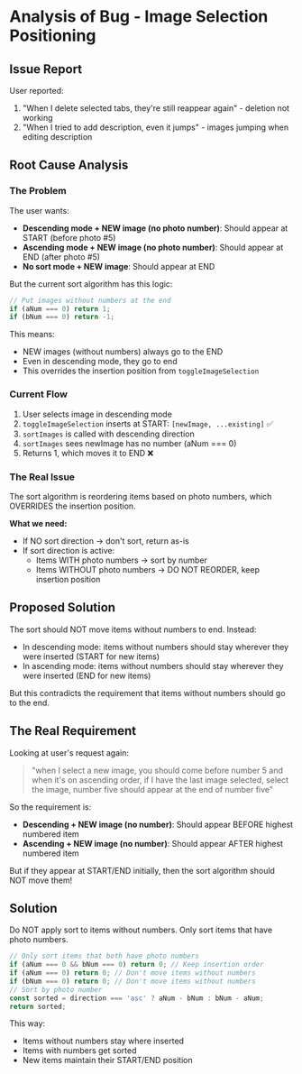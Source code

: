 # Analysis of Bug - Image Selection Positioning

## Issue Report
User reported:
1. "When I delete selected tabs, they're still reappear again" - deletion not working
2. "When I tried to add description, even it jumps" - images jumping when editing description

## Root Cause Analysis

### The Problem

The user wants:
- **Descending mode + NEW image (no photo number)**: Should appear at START (before photo #5)
- **Ascending mode + NEW image (no photo number)**: Should appear at END (after photo #5)
- **No sort mode + NEW image**: Should appear at END

But the current sort algorithm has this logic:
```typescript
// Put images without numbers at the end
if (aNum === 0) return 1;
if (bNum === 0) return -1;
```

This means:
- NEW images (without numbers) always go to the END
- Even in descending mode, they go to end
- This overrides the insertion position from `toggleImageSelection`

### Current Flow

1. User selects image in descending mode
2. `toggleImageSelection` inserts at START: `[newImage, ...existing]` ✅
3. `sortImages` is called with descending direction
4. `sortImages` sees newImage has no number (aNum === 0)
5. Returns 1, which moves it to END ❌

### The Real Issue

The sort algorithm is reordering items based on photo numbers, which OVERRIDES the insertion position.

**What we need:**
- If NO sort direction → don't sort, return as-is
- If sort direction is active:
  - Items WITH photo numbers → sort by number
  - Items WITHOUT photo numbers → DO NOT REORDER, keep insertion position

## Proposed Solution

The sort should NOT move items without numbers to end. Instead:
- In descending mode: items without numbers should stay wherever they were inserted (START for new items)
- In ascending mode: items without numbers should stay wherever they were inserted (END for new items)

But this contradicts the requirement that items without numbers should go to the end.

## The Real Requirement

Looking at user's request again:
> "when I select a new image, you should come before number 5 and when it's on ascending order, if I have the last image selected, select the image, number five should appear at the end of number five"

So the requirement is:
- **Descending + NEW image (no number)**: Should appear BEFORE highest numbered item
- **Ascending + NEW image (no number)**: Should appear AFTER highest numbered item

But if they appear at START/END initially, then the sort algorithm should NOT move them!

## Solution

Do NOT apply sort to items without numbers. Only sort items that have photo numbers.

```typescript
// Only sort items that both have photo numbers
if (aNum === 0 && bNum === 0) return 0; // Keep insertion order
if (aNum === 0) return 0; // Don't move items without numbers
if (bNum === 0) return 0; // Don't move items without numbers
// Sort by photo number
const sorted = direction === 'asc' ? aNum - bNum : bNum - aNum;
return sorted;
```

This way:
- Items without numbers stay where inserted
- Items with numbers get sorted
- New items maintain their START/END position

